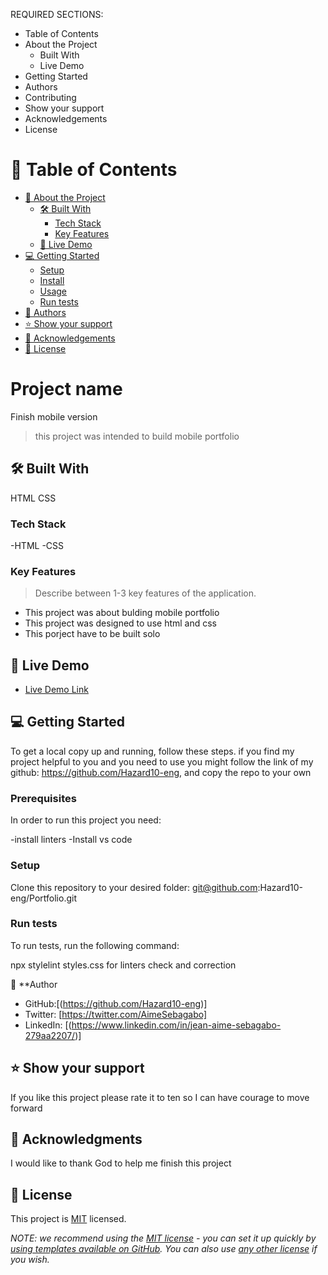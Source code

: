 REQUIRED SECTIONS:
- Table of Contents
- About the Project
  - Built With
  - Live Demo
- Getting Started
- Authors
- Contributing
- Show your support
- Acknowledgements
- License


# 📗 Table of Contents

- [📖 About the Project](#about-project)
  - [🛠 Built With](#built-with)
    - [Tech Stack](#tech-stack)
    - [Key Features](#key-features)
  - [🚀 Live Demo](#live-demo)
- [💻 Getting Started](#getting-started)
  - [Setup](#setup)
  - [Install](#install)
  - [Usage](#usage)
  - [Run tests](#run-tests)
- [👥 Authors](#authors)
- [⭐️ Show your support](#support)
- [🙏 Acknowledgements](#acknowledgements)
- [📝 License](#license)


# Project name
Finish mobile version

> this project was intended to build mobile portfolio

## 🛠 Built With 
HTML
CSS

### Tech Stack 
-HTML
-CSS

### Key Features 

> Describe between 1-3 key features of the application.

- This project was about bulding mobile portfolio 
- This project was designed to use html and css
- This porject have to be built solo

## 🚀 Live Demo 

- [Live Demo Link](http://127.0.0.1:5501/index.html)

## 💻 Getting Started 

To get a local copy up and running, follow these steps.
if you find my project helpful to you and you need to use you might follow the link of
my github: https://github.com/Hazard10-eng,  and copy the repo to your own

### Prerequisites

In order to run this project you need:

-install linters 
-Install vs code 

### Setup

Clone this repository to your desired folder:
git@github.com:Hazard10-eng/Portfolio.git
### Run tests

To run tests, run the following command:

npx stylelint styles.css for linters check and correction


👤 **Author

- GitHub:[(https://github.com/Hazard10-eng)]
- Twitter: [https://twitter.com/AimeSebagabo]
- LinkedIn: [(https://www.linkedin.com/in/jean-aime-sebagabo-279aa2207/)]


## ⭐️ Show your support

If you like this project please rate it to ten so I can have courage to move forward 

## 🙏 Acknowledgments 

I would like to thank God to help me finish this project

## 📝 License 

This project is [MIT](./LICENSE) licensed.

_NOTE: we recommend using the [MIT license](https://choosealicense.com/licenses/mit/) - you can set it up quickly by [using templates available on GitHub](https://docs.github.com/en/communities/setting-up-your-project-for-healthy-contributions/adding-a-license-to-a-repository). You can also use [any other license](https://choosealicense.com/licenses/) if you wish._
